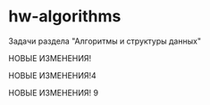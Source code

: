 # hw-algorithms
Задачи раздела "Алгоритмы и структуры данных"

НОВЫЕ ИЗМЕНЕНИЯ!



НОВЫЕ ИЗМЕНЕНИЯ!4

НОВЫЕ ИЗМЕНЕНИЯ! 9

